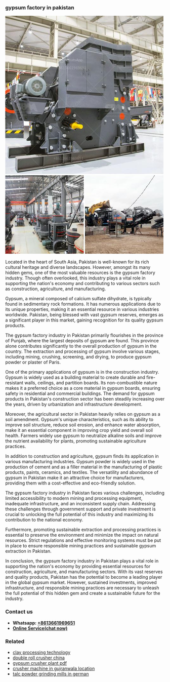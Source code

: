 <h3>gypsum factory in pakistan</h3><img src='1708309558.jpg' alt=''><p>Located in the heart of South Asia, Pakistan is well-known for its rich cultural heritage and diverse landscapes. However, amongst its many hidden gems, one of the most valuable resources is the gypsum factory industry. Though often overlooked, this industry plays a vital role in supporting the nation's economy and contributing to various sectors such as construction, agriculture, and manufacturing.</p><p>Gypsum, a mineral composed of calcium sulfate dihydrate, is typically found in sedimentary rock formations. It has numerous applications due to its unique properties, making it an essential resource in various industries worldwide. Pakistan, being blessed with vast gypsum reserves, emerges as a significant player in this market, gaining recognition for its quality gypsum products.</p><p>The gypsum factory industry in Pakistan primarily flourishes in the province of Punjab, where the largest deposits of gypsum are found. This province alone contributes significantly to the overall production of gypsum in the country. The extraction and processing of gypsum involve various stages, including mining, crushing, screening, and drying, to produce gypsum powder or plaster of Paris.</p><p>One of the primary applications of gypsum is in the construction industry. Gypsum is widely used as a building material to create durable and fire-resistant walls, ceilings, and partition boards. Its non-combustible nature makes it a preferred choice as a core material in gypsum boards, ensuring safety in residential and commercial buildings. The demand for gypsum products in Pakistan's construction sector has been steadily increasing over the years, driven by urbanization and infrastructure development.</p><p>Moreover, the agricultural sector in Pakistan heavily relies on gypsum as a soil amendment. Gypsum's unique characteristics, such as its ability to improve soil structure, reduce soil erosion, and enhance water absorption, make it an essential component in improving crop yield and overall soil health. Farmers widely use gypsum to neutralize alkaline soils and improve the nutrient availability for plants, promoting sustainable agriculture practices.</p><p>In addition to construction and agriculture, gypsum finds its application in various manufacturing industries. Gypsum powder is widely used in the production of cement and as a filler material in the manufacturing of plastic products, paints, ceramics, and textiles. The versatility and abundance of gypsum in Pakistan make it an attractive choice for manufacturers, providing them with a cost-effective and eco-friendly solution.</p><p>The gypsum factory industry in Pakistan faces various challenges, including limited accessibility to modern mining and processing equipment, inadequate infrastructure, and an inconsistent supply chain. Addressing these challenges through government support and private investment is crucial to unlocking the full potential of this industry and maximizing its contribution to the national economy.</p><p>Furthermore, promoting sustainable extraction and processing practices is essential to preserve the environment and minimize the impact on natural resources. Strict regulations and effective monitoring systems must be put in place to ensure responsible mining practices and sustainable gypsum extraction in Pakistan.</p><p>In conclusion, the gypsum factory industry in Pakistan plays a vital role in supporting the nation's economy by providing essential resources for construction, agriculture, and manufacturing sectors. With its vast reserves and quality products, Pakistan has the potential to become a leading player in the global gypsum market. However, sustained investments, improved infrastructure, and responsible mining practices are necessary to unleash the full potential of this hidden gem and create a sustainable future for the industry.</p><h3>Contact us</h3><ul><li><strong>Whatsapp:&nbsp;<a href="https://wa.me/8613661969651">+8613661969651</a></strong></li><li><a href="https://swt.shibang-china.com/?git&amp;zhl&amp;gypsum factory in pakistan"><strong>Online Service(chat now)</strong></a></li></ul><h3>Related</h3><ul><li><a href='clay processing technology.md'>clay processing technology</a></li><li><a href='double roll crusher china.md'>double roll crusher china</a></li><li><a href='gypsum crusher plant pdf.md'>gypsum crusher plant pdf</a></li><li><a href='crusher machine in gujranwala location.md'>crusher machine in gujranwala location</a></li><li><a href='talc powder grinding mills in german.md'>talc powder grinding mills in german</a></li></ul>